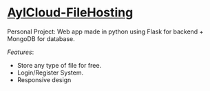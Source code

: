 # [AylCloud-FileHosting](https://aylsoftware.cyou/)
Personal Project: Web app made in python using Flask for backend + MongoDB for database.

*Features*:
  - Store any type of file for free.
  - Login/Register System.
  - Responsive design

  
